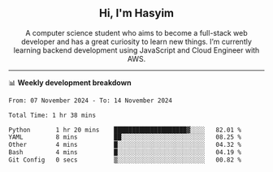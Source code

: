 <h2 align="center">Hi, I'm Hasyim</h2>

<p align="center">A computer science student who aims to become a full-stack web developer and has a great curiosity to learn new things. I’m currently learning backend development using JavaScript and Cloud Engineer with AWS.</p>

---

📊 **Weekly development breakdown**

<!--START_SECTION:waka-->

```txt
From: 07 November 2024 - To: 14 November 2024

Total Time: 1 hr 38 mins

Python       1 hr 20 mins    ████████████████████▓░░░░   82.01 %
YAML         8 mins          ██░░░░░░░░░░░░░░░░░░░░░░░   08.25 %
Other        4 mins          █░░░░░░░░░░░░░░░░░░░░░░░░   04.32 %
Bash         4 mins          █░░░░░░░░░░░░░░░░░░░░░░░░   04.19 %
Git Config   0 secs          ▒░░░░░░░░░░░░░░░░░░░░░░░░   00.82 %
```

<!--END_SECTION:waka-->

<!-- - You can reach me on **hasyim11c@gmail.com** -->
